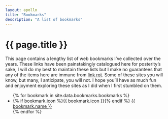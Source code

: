 ```yaml
---
layout: apollo
title: "Bookmarks"
description: "A list of bookmarks"
---
```

<h1>{{ page.title }}</h1>
<div class="content">
	<p>This page contains a lengthy list of web bookmarks I’ve collected over the years. These links have been painstakingly catalogued here for posterity’s sake, I will do my best to maintain these lists but I make no guarantees that any of the items here are immune from <a href="https://en.wikipedia.org/wiki/Link_rot" title="link rot" target="_blank">link rot</a>. Some of these sites you will know, but many, I anticipate, you will not. I hope you’ll have as much fun and enjoyment exploring these sites as I did when I first stumbled on them.</p>

<div class="post">
	<ul>
	{% for bookmark in site.data.bookmarks.bookmarks %}
		<li>
			{% if bookmark.icon %}{{ bookmark.icon }}{% endif %} 
			<a href="{{ bookmark.src }}" title="{{ bookmark.name }}" target="_blank">{{ bookmark.name }}</a></li>
     	{% endfor %}
	</ul>
</div>
</div>
